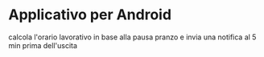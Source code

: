 # Applicativo per Android
  calcola l'orario lavorativo in base alla pausa pranzo e invia una notifica al 5 min prima dell'uscita
